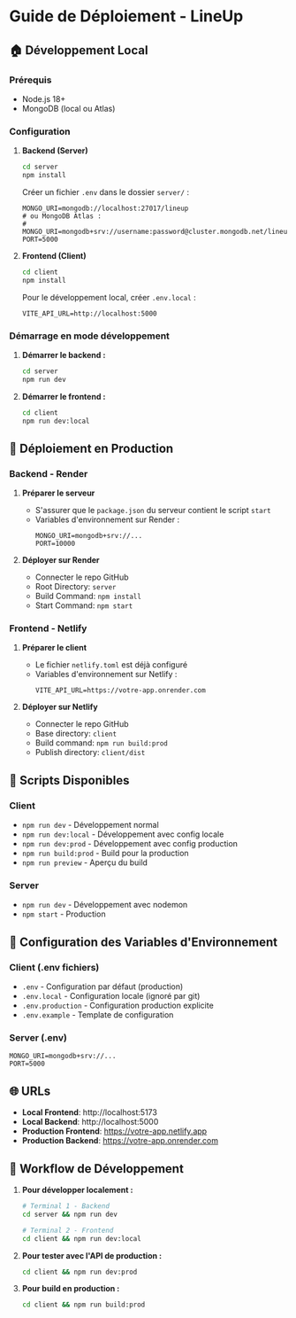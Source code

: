 # Guide de Déploiement - LineUp

## 🏠 Développement Local

### Prérequis
- Node.js 18+
- MongoDB (local ou Atlas)

### Configuration

1. **Backend (Server)**
   ```bash
   cd server
   npm install
   ```
   
   Créer un fichier `.env` dans le dossier `server/` :
   ```
   MONGO_URI=mongodb://localhost:27017/lineup
   # ou MongoDB Atlas :
   # MONGO_URI=mongodb+srv://username:password@cluster.mongodb.net/lineup
   PORT=5000
   ```

2. **Frontend (Client)**
   ```bash
   cd client
   npm install
   ```
   
   Pour le développement local, créer `.env.local` :
   ```
   VITE_API_URL=http://localhost:5000
   ```

### Démarrage en mode développement

1. **Démarrer le backend :**
   ```bash
   cd server
   npm run dev
   ```

2. **Démarrer le frontend :**
   ```bash
   cd client
   npm run dev:local
   ```

## 🚀 Déploiement en Production

### Backend - Render

1. **Préparer le serveur**
   - S'assurer que le `package.json` du serveur contient le script `start`
   - Variables d'environnement sur Render :
     ```
     MONGO_URI=mongodb+srv://...
     PORT=10000
     ```

2. **Déployer sur Render**
   - Connecter le repo GitHub
   - Root Directory: `server`
   - Build Command: `npm install`
   - Start Command: `npm start`

### Frontend - Netlify

1. **Préparer le client**
   - Le fichier `netlify.toml` est déjà configuré
   - Variables d'environnement sur Netlify :
     ```
     VITE_API_URL=https://votre-app.onrender.com
     ```

2. **Déployer sur Netlify**
   - Connecter le repo GitHub
   - Base directory: `client`
   - Build command: `npm run build:prod`
   - Publish directory: `client/dist`

## 📝 Scripts Disponibles

### Client
- `npm run dev` - Développement normal
- `npm run dev:local` - Développement avec config locale
- `npm run dev:prod` - Développement avec config production
- `npm run build:prod` - Build pour la production
- `npm run preview` - Aperçu du build

### Server
- `npm run dev` - Développement avec nodemon
- `npm start` - Production

## 🔧 Configuration des Variables d'Environnement

### Client (.env fichiers)
- `.env` - Configuration par défaut (production)
- `.env.local` - Configuration locale (ignoré par git)
- `.env.production` - Configuration production explicite
- `.env.example` - Template de configuration

### Server (.env)
```
MONGO_URI=mongodb+srv://...
PORT=5000
```

## 🌐 URLs

- **Local Frontend**: http://localhost:5173
- **Local Backend**: http://localhost:5000
- **Production Frontend**: https://votre-app.netlify.app
- **Production Backend**: https://votre-app.onrender.com

## 🔄 Workflow de Développement

1. **Pour développer localement :**
   ```bash
   # Terminal 1 - Backend
   cd server && npm run dev
   
   # Terminal 2 - Frontend
   cd client && npm run dev:local
   ```

2. **Pour tester avec l'API de production :**
   ```bash
   cd client && npm run dev:prod
   ```

3. **Pour build en production :**
   ```bash
   cd client && npm run build:prod
   ``` 